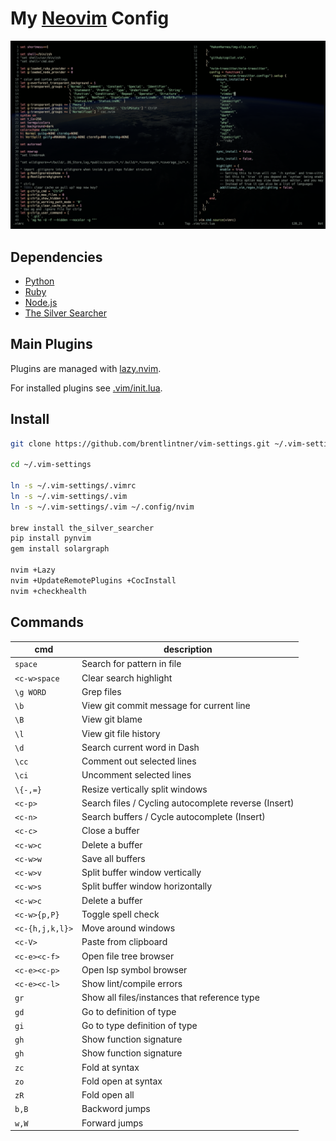 # My [Neovim](https://neovim.io/) Config

![demo with a few files open](https://raw.githubusercontent.com/brentlintner/vim-settings/master/screenshot.png)

## Dependencies

* [Python](https://pypi.org/project/pip/)
* [Ruby](https://rubygems.org/)
* [Node.js](https://nodejs.org/)
* [The Silver Searcher](https://github.com/ggreer/the_silver_searcher)

## Main Plugins

Plugins are managed with [lazy.nvim](https://lazy.folke.io).

For installed plugins see [.vim/init.lua](.vim/init.lua).

## Install
```sh
git clone https://github.com/brentlintner/vim-settings.git ~/.vim-settings

cd ~/.vim-settings

ln -s ~/.vim-settings/.vimrc
ln -s ~/.vim-settings/.vim
ln -s ~/.vim-settings/.vim ~/.config/nvim

brew install the_silver_searcher
pip install pynvim
gem install solargraph

nvim +Lazy
nvim +UpdateRemotePlugins +CocInstall
nvim +checkhealth
```

## Commands

| cmd              | description                     |
| ---              | ---                             |
| `space`          | Search for pattern in file      |
| `<c-w>space`   | Clear search highlight          |
| `\g WORD`       | Grep files                      |
| `\b`    | View git commit message for current line              |
| `\B`       | View git blame                      |
| `\l`       | View git file history                      |
| `\d`       | Search current word in Dash                      |
| `\cc`       | Comment out selected lines           |
| `\ci`       | Uncomment selected lines           |
| `\{-,=}`         | Resize vertically split windows |
| `<c-p>`         | Search files / Cycling autocomplete reverse (Insert)              |
| `<c-n>`         | Search buffers / Cycle autocomplete (Insert)  |
| `<c-c>`       | Close a buffer |
| `<c-w>c`       | Delete a buffer |
| `<c-w>w`             | Save all buffers                |
| `<c-w>v` | Split buffer window vertically             |
| `<c-w>s` | Split buffer window horizontally             |
| `<c-w>c` | Delete a buffer             |
| `<c-w>{p,P}`   | Toggle spell check              |
| `<c-{h,j,k,l}>` | Move around windows             |
| `<c-V>`         | Paste from clipboard            |
| `<c-e><c-f>`       | Open file tree browser          |
| `<c-e><c-p>`       | Open lsp symbol browser          |
| `<c-e><c-l>`       | Show lint/compile errors          |
| `gr`             | Show all files/instances that reference type                |
| `gd`             | Go to definition of type                |
| `gi`             | Go to type definition of type                |
| `gh`             | Show function signature  |
| `gh`             | Show function signature  |
| `zc`             | Fold at syntax  |
| `zo`             | Fold open at syntax  |
| `zR`             | Fold open all  |
| `b,B`             | Backword jumps |
| `w,W`             | Forward jumps  |
